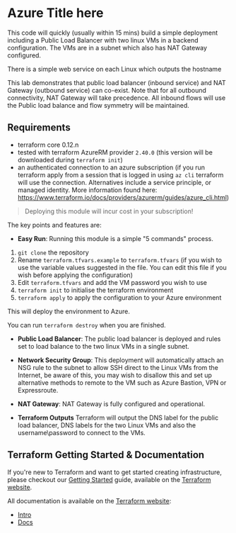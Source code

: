 Azure Title here
=============================================

This code will quickly (usually within 15 mins) build a simple deployment including a Public Load Balancer with two linux VMs in a backend configuration. The VMs are in a subnet which also has NAT Gateway configured.

There is a simple web service on each Linux which outputs the hostname

This lab demonstrates that public load balancer (inbound service) and NAT Gateway (outbound service) can co-exist. Note that for all outbound connectivity, NAT Gateway will take precedence. All inbound flows will use the Public load balance and flow symmetry will be maintained.

###

## Requirements

* terraform core 0.12.n
* tested with terraform AzureRM provider `2.40.0` (this version will be downloaded during ```terraform init```)
* an authenticated connection to an azure subscription (if you run terraform apply from a session that is logged in using ```az cli``` terraform will use the connection. Alternatives include a service principle, or managed identity. More information found here: <https://www.terraform.io/docs/providers/azurerm/guides/azure_cli.html>)


> Deploying this module will incur cost in your subscription!


The key points and features are:

- **Easy Run**: Running this module is a simple "5 commands" process.

1. ```git clone``` the repository
2. Rename ```terraform.tfvars.example``` to ```terraform.tfvars``` (if you wish to use the variable values suggested in the file. You can edit this file if you wish before applying the configuration)
3. Edit ```terraform.tfvars``` and add the VM password you wish to use 
4. ```terraform init``` to initialise the terraform environment
5. ```terraform apply``` to apply the configuration to your Azure environment

This will deploy the environment to Azure. 

You can run ```terraform destroy``` when you are finished.

- **Public Load Balancer**: The public load balancer is deployed and rules set to load balance to the two linux VMs in a single subnet. 

* **Network Security Group**: This deployment will automatically attach an NSG rule to the subnet to allow SSH direct to the Linux VMs from the Internet, be aware of this, you may wish to disallow this and set up alternative methods to remote to the VM such as Azure Bastion, VPN or Expressroute.

- **NAT Gateway**: NAT Gateway is fully configured and operational.

- **Terraform Outputs** Terraform will output the DNS label for the public load balancer, DNS labels for the two Linux VMs and also the username\password to connect to the VMs.

Terraform Getting Started & Documentation
-----------------------------------------

If you're new to Terraform and want to get started creating infrastructure, please checkout our [Getting Started](https://www.terraform.io/intro/getting-started/install.html) guide, available on the [Terraform website](http://www.terraform.io).

All documentation is available on the [Terraform website](http://www.terraform.io):

  - [Intro](https://www.terraform.io/intro/index.html)
  - [Docs](https://www.terraform.io/docs/index.html)